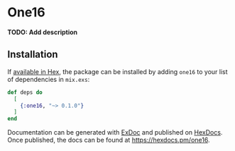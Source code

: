 # One16

**TODO: Add description**

## Installation

If [available in Hex](https://hex.pm/docs/publish), the package can be installed
by adding `one16` to your list of dependencies in `mix.exs`:

```elixir
def deps do
  [
    {:one16, "~> 0.1.0"}
  ]
end
```

Documentation can be generated with [ExDoc](https://github.com/elixir-lang/ex_doc)
and published on [HexDocs](https://hexdocs.pm). Once published, the docs can
be found at <https://hexdocs.pm/one16>.

